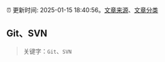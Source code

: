 :alarm_clock: 更新时间: 2025-01-15 18:40:56。[文章来源](/README.md)、[文章分类](/TAGS.md)

## Git、SVN


> 关键字：`Git`、`SVN`



